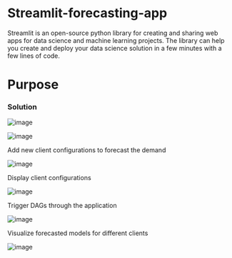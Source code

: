 # Streamlit-forecasting-app

Streamlit is an open-source python library for creating and sharing web apps for data science and machine learning projects. The library can help you create and deploy your data science solution in a few minutes with a few lines of code.


# Purpose
### Solution

![image](https://user-images.githubusercontent.com/39857587/160881882-488e9837-12bc-4f3c-8f72-e572c99877c4.png)


![image](https://user-images.githubusercontent.com/39857587/160767967-5bb64a62-72fa-47a5-841f-b5f2305adb4c.png)

Add new client configurations to forecast the demand

![image](https://user-images.githubusercontent.com/39857587/160768335-53d2c5b4-1586-4f12-aa11-f04e8903c7c7.png)

Display client configurations

![image](https://user-images.githubusercontent.com/39857587/160768437-4bd2d431-35c5-4d1b-965a-6f4989788eb7.png)

Trigger DAGs through the application

![image](https://user-images.githubusercontent.com/39857587/160768493-baf005de-795e-4dbf-a015-5529f0f43e08.png)

Visualize forecasted models for different clients

![image](https://user-images.githubusercontent.com/39857587/160768630-2189dd85-f254-4f2a-ba6a-ee01e2f3721d.png)



